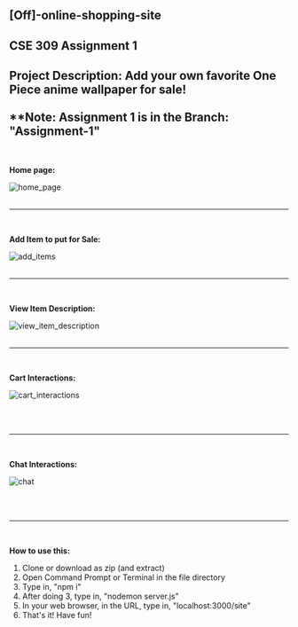 ## [Off]-online-shopping-site

## CSE 309 Assignment 1


**Project Description:** 
Add your own favorite One Piece anime wallpaper for sale! 
<br/><br/>
**Note: Assignment 1 is in the Branch: "Assignment-1" 
---

<br/>

**Home page:**

![home_page](https://user-images.githubusercontent.com/25118296/68073949-bd6b0880-fdbf-11e9-829b-80f096f6d4ad.png)
<br/><br/>

---
<br/>

**Add Item to put for Sale:**

![add_items](https://user-images.githubusercontent.com/25118296/68074205-a2e65e80-fdc2-11e9-9a8f-b020eb6793de.gif)
<br/><br/>

---
<br/>

**View Item Description:**

![view_item_description](https://user-images.githubusercontent.com/25118296/68074500-c9f25f80-fdc5-11e9-9dc8-2f257eacbcc8.gif)
<br/><br/>

---
<br/>

**Cart Interactions:**

![cart_interactions](https://user-images.githubusercontent.com/25118296/68074830-235c8d80-fdca-11e9-92e9-390aa87937ab.gif)

<br/><br/>

---
<br/>

**Chat Interactions:**

![chat](https://user-images.githubusercontent.com/25118296/69867499-2b2c2680-12d1-11ea-8081-8d55fe9ab462.gif)

<br/><br/>

---
<br/>

**How to use this:**
1. Clone or download as zip (and extract)
2. Open Command Prompt or Terminal in the file directory
3. Type in, "npm i"
4. After doing 3, type in, "nodemon server.js"
5. In your web browser, in the URL, type in, "localhost:3000/site"
3. That's it! Have fun!

